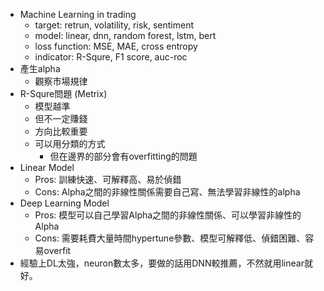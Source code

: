 * Machine Learning in trading
	* target: retrun, volatility, risk, sentiment
	* model: linear, dnn, random forest, lstm, bert
	* loss function: MSE, MAE, cross entropy
	* indicator: R-Squre, F1 score, auc-roc
* 產生alpha
	* 觀察市場規律
* R-Squre問題 (Metrix)
	* 模型越準
	* 但不一定賺錢
	* 方向比較重要
	* 可以用分類的方式
		* 但在邊界的部分會有overfitting的問題
* Linear Model
	* Pros: 訓練快速、可解釋高、易於偵錯
	* Cons: Alpha之間的非線性關係需要自己寫、無法學習非線性的alpha
* Deep Learning Model
	* Pros: 模型可以自己學習Alpha之間的非線性關係、可以學習非線性的Alpha
	* Cons: 需要耗費大量時間hypertune參數、模型可解釋低、偵錯困難、容易overfit
* 經驗上DL太強，neuron數太多，要做的話用DNN較推薦，不然就用linear就好。